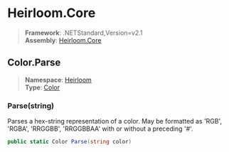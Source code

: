 # Heirloom.Core

> **Framework**: .NETStandard,Version=v2.1  
> **Assembly**: [Heirloom.Core][0]  

## Color.Parse

> **Namespace**: [Heirloom][0]  
> **Type**: [Color][1]  

### Parse(string)

Parses a hex-string representation of a color. May be formatted as 'RGB', 'RGBA', 'RRGGBB', 'RRGGBBAA' with or without a preceding '#'.

```cs
public static Color Parse(string color)
```

[0]: ../../../Heirloom.Core.md
[1]: ../Color.md
